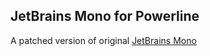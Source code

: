 ## JetBrains Mono for Powerline
A patched version of original [JetBrains Mono](https://github.com/JetBrains/JetBrainsMono)

